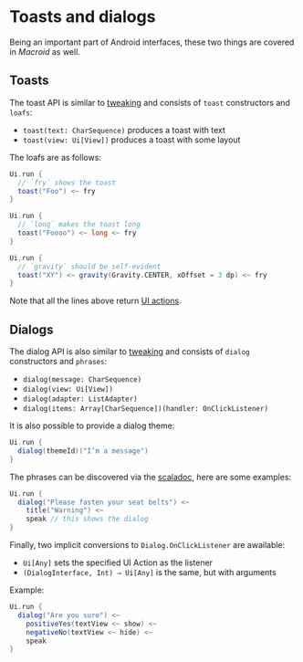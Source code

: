 # Toasts and dialogs

Being an important part of Android interfaces, these two things are covered in *Macroid* as well.

## Toasts

The toast API is similar to [tweaking](Tweaks.html#tweaking) and consists of `toast` constructors and `loafs`:

* `toast(text: CharSequence)` produces a toast with text
* `toast(view: Ui[View])` produces a toast with some layout

The loafs are as follows:

```scala
Ui.run {
  // `fry` shows the toast
  toast("Foo") <~ fry
}

Ui.run {
  // `long` makes the toast long
  toast("Foooo") <~ long <~ fry
}

Ui.run {
  // `gravity` should be self-evident
  toast("XY") <~ gravity(Gravity.CENTER, xOffset = 3 dp) <~ fry
}
```

Note that all the lines above return [UI actions](UiAction.html).

## Dialogs

The dialog API is also similar to [tweaking](Tweaks.html#tweaking) and consists of `dialog` constructors and `phrases`:

* `dialog(message: CharSequence)`
* `dialog(view: Ui[View])`
* `dialog(adapter: ListAdapter)`
* `dialog(items: Array[CharSequence])(handler: OnClickListener)`

It is also possible to provide a dialog theme:

```scala
Ui.run {
  dialog(themeId)("I’m a message")
}
```

The phrases can be discovered via the [scaladoc](../api/core/macroid/Phrases$.html), here are some examples:

```scala
Ui.run {
  dialog("Please fasten your seat belts") <~
    title("Warning") <~
    speak // this shows the dialog
}
```

Finally, two implicit conversions to `Dialog.OnClickListener` are awailable:

* `Ui[Any]` sets the specified UI Action as the listener
* `(DialogInterface, Int) ⇒ Ui[Any]` is the same, but with arguments

Example:

```scala
Ui.run {
  dialog("Are you sure") <~
    positiveYes(textView <~ show) <~
    negativeNo(textView <~ hide) <~
    speak
}
```